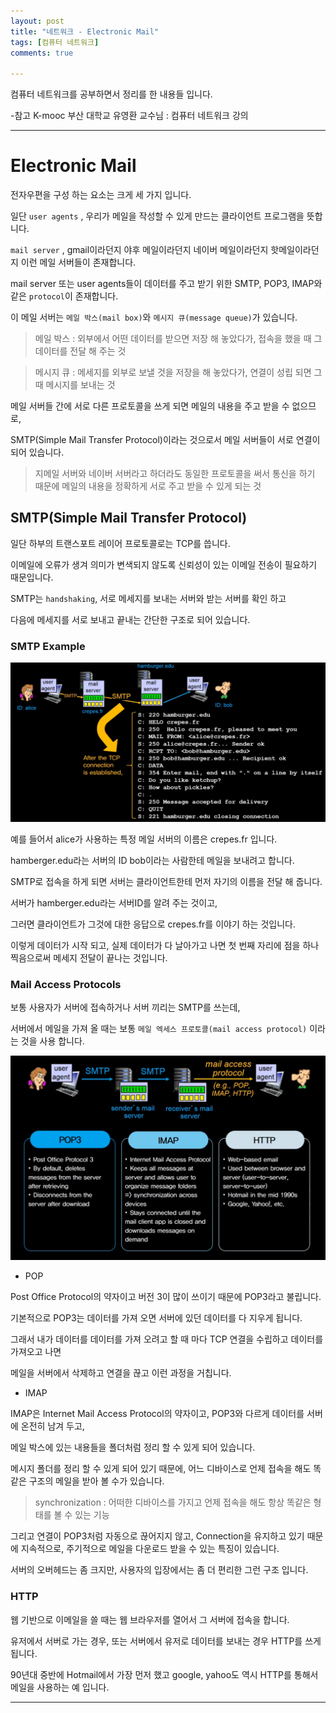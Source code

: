 ```yaml
---
layout: post
title: "네트워크 - Electronic Mail"
tags: [컴퓨터 네트워크]
comments: true

---
```



컴퓨터 네트워크를 공부하면서 정리를 한 내용들 입니다.

-참고 K-mooc 부산 대학교 유영환 교수님 : 컴퓨터 네트워크 강의

---

# Electronic Mail

전자우편을 구성 하는 요소는 크게 세 가지 입니다. 

일단 `user agents` , 우리가 메일을 작성할 수 있게 만드는 클라이언트 프로그램을 뜻합니다.

`mail server` , gmail이라던지 야후 메일이라던지 네이버 메일이라던지 핫메일이라던지 이런 메일 서버들이 존재합니다.

mail server 또는 user agents들이 데이터를 주고 받기 위한 SMTP, POP3, IMAP와 같은 `protocol`이 존재합니다.

이 메일 서버는 `메일 박스(mail box)`와 `메시지 큐(message queue)`가 있습니다.

> 메일 박스 : 외부에서 어떤 데이터를 받으면 저장 해 놓았다가, 접속을 했을 때 그 데이터를 전달 해 주는 것

> 메시지 큐 : 메세지를 외부로 보낼 것을 저장을 해 놓았다가, 연결이 성립 되면 그 때 메시지를 보내는 것

메일 서버들 간에 서로 다른 프로토콜을 쓰게 되면 메일의 내용을 주고 받을 수 없으므로,

SMTP(Simple Mail Transfer Protocol)이라는 것으로서 메일 서버들이 서로 연결이 되어 있습니다.

> 지메일 서버와 네이버 서버라고 하더라도 동일한 프로토콜을 써서 통신을 하기 때문에 메일의 내용을 정확하게 서로 주고 받을 수 있게 되는 것

## SMTP(Simple Mail Transfer Protocol)

일단 하부의 트랜스포트 레이어 프로토콜로는 TCP를 씁니다.

이메일에 오류가 생겨 의미가 변색되지 않도록 신뢰성이 있는 이메일 전송이 필요하기 때문입니다.

SMTP는 `handshaking`, 서로 메세지를 보내는 서버와 받는 서버를 확인 하고

다음에 메세지를 서로 보내고 끝내는 간단한 구조로 되어 있습니다.

### SMTP Example

<img src="https://raw.githubusercontent.com/junghyun100/junghyun100.github.io/master/images/1117/SMTP.PNG">

예를 들어서 alice가 사용하는 특정 메일 서버의 이름은 crepes.fr 입니다.

hamberger.edu라는 서버의 ID bob이라는 사람한테 메일을 보내려고 합니다.

SMTP로 접속을 하게 되면 서버는 클라이언트한테 먼저 자기의 이름을 전달 해 줍니다.

서버가 hamberger.edu라는 서버ID를 알려 주는 것이고, 

그러면 클라이언트가 그것에 대한 응답으로 crepes.fr를 이야기 하는 것입니다. 

이렇게 데이터가 시작 되고, 실제 데이터가 다 날아가고 나면 첫 번째 자리에 점을 하나 찍음으로써 메세지 전달이 끝나는 것입니다.
 
### Mail Access Protocols

보통 사용자가 서버에 접속하거나 서버 끼리는 SMTP를 쓰는데,

서버에서 메일을 가져 올 때는 보통 `메일 엑세스 프로토콜(mail access protocol)` 이라는 것을 사용 합니다.

<img src="https://raw.githubusercontent.com/junghyun100/junghyun100.github.io/master/images/1117/mail%20access%20protocol.PNG">

* POP

Post Office Protocol의 약자이고 버전 3이 많이 쓰이기 때문에 POP3라고 불립니다.

기본적으로 POP3는 데이터를 가져 오면 서버에 있던 데이터를 다 지우게 됩니다.

그래서 내가 데이터를 데이터를 가져 오려고 할 때 마다 TCP 연결을 수립하고 데이터를 가져오고 나면

메일을 서버에서 삭제하고 연결을 끊고 이런 과정을 거칩니다.

* IMAP

IMAP은 Internet Mail Access Protocol의 약자이고, POP3와 다르게 데이터를 서버에 온전히 남겨 두고,

메일 박스에 있는 내용들을 폴더처럼 정리 할 수 있게 되어 있습니다.

메시지 폴더를 정리 할 수 있게 되어 있기 때문에, 어느 디바이스로 언제 접속을 해도 똑같은 구조의 메일을 받아 볼 수가 있습니다.
 
> synchronization : 어떠한 디바이스를 가지고 언제 접속을 해도 항상 똑같은 형태를 볼 수 있는 기능

그리고 연결이 POP3처럼 자동으로 끊어지지 않고, Connection을 유지하고 있기 때문에 지속적으로, 주기적으로 메일을 다운로드 받을 수 있는 특징이 있습니다.

서버의 오버헤드는 좀 크지만, 사용자의 입장에서는 좀 더 편리한 그런 구조 입니다.

### HTTP

웹 기반으로 이메일을 쓸 때는 웹 브라우저를 열어서 그 서버에 접속을 합니다.

유저에서 서버로 가는 경우, 또는 서버에서 유저로 데이터를 보내는 경우 HTTP를 쓰게 됩니다.

90년대 중반에 Hotmail에서 가장 먼저 했고 google, yahoo도 역시 HTTP를 통해서 메일을 사용하는 예 입니다.


---
